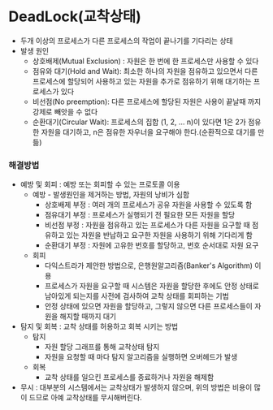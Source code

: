 # DeadLock(교착상태)

- 두개 이상의 프로세스가 다른 프로세스의 작업이 끝나기를 기다리는 상태
- 발생 원인
  - 상호배제(Mutual Exclusion) : 자원은 한 번에 한 프로세스만 사용할 수 있다
  - 점유와 대기(Hold and Wait): 최소한 하나의 자원을 점유하고 있으면서 다른 프로세스에 할당되어 사용하고 있는 자원을 추가로 점유하기 위해 대기하는 프로세스가 있다
  - 비선점(No preemption): 다른 프로세스에 할당된 자원은 사용이 끝날때 까지 강제로 빼앗을 수 없다
  - 순환대기(Circular Wait): 프로세스의 집합 (1, 2, … n)이 있다면 1은 2가 점유한 자원을 대기하고, n은 점유한 자우너을 요구해야 한다.(순환적으로 대기를 만듦)

### 해결방법

- 예방 및 회피 : 예방 또는 회피할 수 있는 프로토콜 이용
  - 예방 - 발생원인을 제거하는 방법, 자원의 낭비가 심함
    - 상호배제 부정 : 여러 개의 프로세스가 공유 자원을 사용할 수 있도록 함
    - 점유대기 부정 : 프로세스가 실행되기 전 필요한 모든 자원을 할당
    - 비선점 부정 : 자원을 점유하고 있는 프로세스가 다른 자원을 요구할 때 점유하고 있는 자원을 반납하고 요구한 자원을 사용하기 위해 기다리게 함
    - 순환대기 부정 : 자원에 고유한 번호를 할당하고, 번호 순서대로 자원 요구
  - 회피
    - 다익스트라가 제안한 방법으로, 은행원알고리즘(Banker's Algorithm) 이용
    - 프로세스가 자원을 요구할 때 시스템은 자원을 할당한 후에도 안정 상태로 남아있게 되는지를 사전에 검사하여 교착 상태를 회피하는 기법
    - 안정 상태에 있으면 자원을 할당하고, 그렇지 않으면 다른 프로세스들이 자원을 해지할 때까지 대기
- 탐지 및 회복 : 교착 상태를 허용하고 회복 시키는 방법
  - 탐지
    - 자원 할당 그래프를 통해 교착상태 탐지
    - 자원을 요청할 때 마다 탐지 알고리즘을 실행하면 오버헤드가 발생
  - 회복
    - 교착 상태를 일으킨 프로세스를 종료하거나 자원을 해제함
- 무시 : 대부분의 시스템에서는 교착상태가 발생하지 않으며, 위의 방법은 비용이 많이 드므로 아예 교착상태를 무시해버린다.

